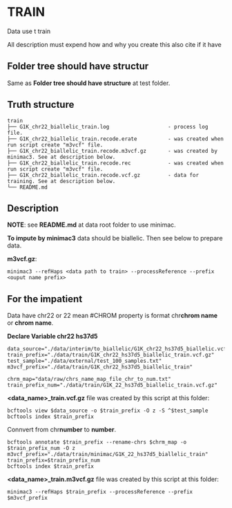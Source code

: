 # TRAIN

Data use t train

All description must expend how and why you create this also cite if it have

## Folder tree should have structur

Same as **Folder tree should have structure** at test folder.

## Truth structure

```tree
train
├── G1K_chr22_biallelic_train.log                   - process log file.
├── G1K_chr22_biallelic_train.recode.erate          - was created when run script create "m3vcf" file.
├── G1K_chr22_biallelic_train.recode.m3vcf.gz       - was created by minimac3. See at description below.
├── G1K_chr22_biallelic_train.recode.rec            - was created when run script create "m3vcf" file.
├── G1K_chr22_biallelic_train.recode.vcf.gz         - data for training. See at description below.
└── README.md
```

## Description

**NOTE**: see **README.md** at data root folder to use minimac.

**To impute by minimac3** data should be biallelic. Then see below to prepare data.

**m3vcf.gz**:

```script
minimac3 --refHaps <data path to train> --processReference --prefix <ouput name prefix>
```

## For the impatient

Data have chr22 or 22 mean #CHROM property is format chr**chrom name** or **chrom name**.

**Declare Variable chr22 hs37d5**

```script
data_source="./data/interim/to_biallelic/G1K_chr22_hs37d5_biallelic.vcf.gz"
train_prefix="./data/train/G1K_chr22_hs37d5_biallelic_train.vcf.gz"
test_sample="./data/external/test_100_samples.txt"
m3vcf_prefix="./data/train/G1K_chr22_hs37d5_biallelic_train"
```

```
chrm_map="data/raw/chrs_name_map_file_chr_to_num.txt"
train_prefix_num="./data/train/G1K_22_hs37d5_biallelic_train.vcf.gz"
```

**<data_name>_train.vcf.gz** file was created by this script at this folder:

```script
bcftools view $data_source -o $train_prefix -O z -S ^$test_sample
bcftools index $train_prefix
```

Connvert from chr**number** to **number**. 

```script
bcftools annotate $train_prefix --rename-chrs $chrm_map -o $train_prefix_num -O z
m3vcf_prefix="./data/train/minimac/G1K_22_hs37d5_biallelic_train"
train_prefix=$train_prefix_num
bcftools index $train_prefix
```

**<data_name>_train.m3vcf.gz** file was created by this script at this folder:

```script
minimac3 --refHaps $train_prefix --processReference --prefix $m3vcf_prefix
```
